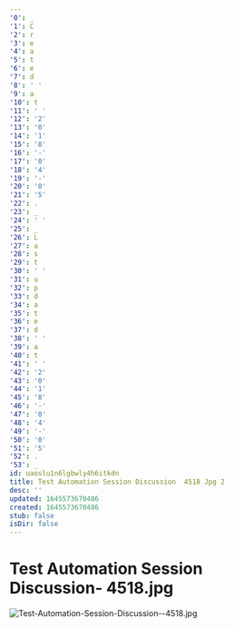 ```yaml
---
'0': _
'1': C
'2': r
'3': e
'4': a
'5': t
'6': e
'7': d
'8': ' '
'9': a
'10': t
'11': ' '
'12': '2'
'13': '0'
'14': '1'
'15': '8'
'16': '-'
'17': '0'
'18': '4'
'19': '-'
'20': '0'
'21': '5'
'22': .
'23': _
'24': ' '
'25': _
'26': L
'27': a
'28': s
'29': t
'30': ' '
'31': u
'32': p
'33': d
'34': a
'35': t
'36': e
'37': d
'38': ' '
'39': a
'40': t
'41': ' '
'42': '2'
'43': '0'
'44': '1'
'45': '8'
'46': '-'
'47': '0'
'48': '4'
'49': '-'
'50': '0'
'51': '5'
'52': .
'53': _
id: uaoslu1n6lgbwly4h6itkdn
title: Test Automation Session Discussion  4518 Jpg 2
desc: ''
updated: 1645573670486
created: 1645573670486
stub: false
isDir: false
---
```


# Test Automation Session Discussion- 4518.jpg


![Test-Automation-Session-Discussion--4518.jpg](/assets/test-automation-session-discussion--4518-tqoqlcde8ern.jpg)

